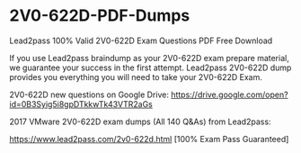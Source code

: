 # 2V0-622D-PDF-Dumps
Lead2pass 100% Valid 2V0-622D Exam Questions PDF Free Download

If you use Lead2pass braindump as your 2V0-622D exam prepare material, we guarantee your success in the first attempt. Lead2pass 2V0-622D dump provides you everything you will need to take your 2V0-622D Exam.

2V0-622D new questions on Google Drive: https://drive.google.com/open?id=0B3Syig5i8gpDTkkwTk43VTR2aGs

2017 VMware 2V0-622D exam dumps (All 140 Q&As) from Lead2pass:

https://www.lead2pass.com/2v0-622d.html [100% Exam Pass Guaranteed]
